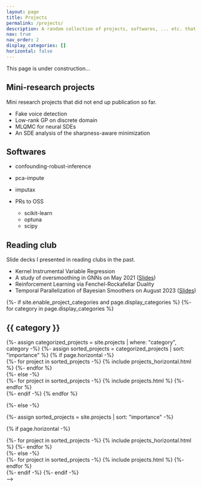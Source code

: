 ```yaml
---
layout: page
title: Projects
permalink: /projects/
description: A random collection of projects, softwares, ... etc. that I think is worth showcasing.
nav: true
nav_order: 2
display_categories: []
horizontal: false
---
```

<!-- display_categories: [work, fun] -->

This page is under construction...

## Mini-research projects

Mini research projects that did not end up publication so far.

- Fake voice detection
- Low-rank GP on discrete domain
- MLQMC for neural SDEs
- An SDE analysis of the sharpness-aware minimization


## Softwares

- confounding-robust-inference
- pca-impute
- imputax

- PRs to OSS
  - scikit-learn
  - optuna
  - scipy


## Reading club

Slide decks I presented in reading clubs in the past.

- Kernel Instrumental Variable Regression
- A study of oversmoothing in GNNs on May 2021 ([Slides](assets/pdf/GNN_Oversmoothing-20210504.pdf))
- Reinforcement Learning via Fenchel-Rockafellar Duality
- Temporal Parallelization of Bayesian Smoothers on August 2023 ([Slides](assets/pdf/Temporal_Parallelization_of_Bayesian_Smoothers-20230804.pdf))


<!--
<!-- pages/projects.md -->
<div class="projects">
{%- if site.enable_project_categories and page.display_categories %}
  <!-- Display categorized projects -->
  {%- for category in page.display_categories %}
  <h2 class="category">{{ category }}</h2>
  {%- assign categorized_projects = site.projects | where: "category", category -%}
  {%- assign sorted_projects = categorized_projects | sort: "importance" %}
  <!-- Generate cards for each project -->
  {% if page.horizontal -%}
  <div class="container">
    <div class="row row-cols-2">
    {%- for project in sorted_projects -%}
      {% include projects_horizontal.html %}
    {%- endfor %}
    </div>
  </div>
  {%- else -%}
  <div class="grid">
    {%- for project in sorted_projects -%}
      {% include projects.html %}
    {%- endfor %}
  </div>
  {%- endif -%}
  {% endfor %}

{%- else -%}
<!-- Display projects without categories -->
  {%- assign sorted_projects = site.projects | sort: "importance" -%}
  <!-- Generate cards for each project -->
  {% if page.horizontal -%}
  <div class="container">
    <div class="row row-cols-2">
    {%- for project in sorted_projects -%}
      {% include projects_horizontal.html %}
    {%- endfor %}
    </div>
  </div>
  {%- else -%}
  <div class="grid">
    {%- for project in sorted_projects -%}
      {% include projects.html %}
    {%- endfor %}
  </div>
  {%- endif -%}
{%- endif -%}
</div>
-->
